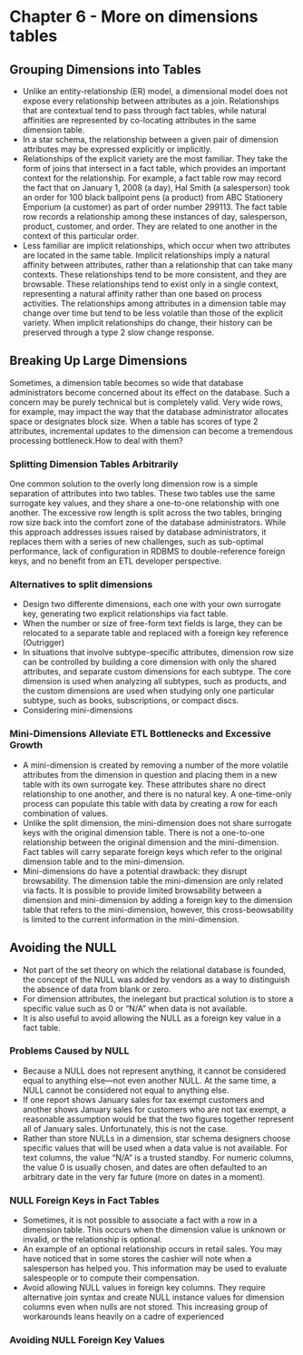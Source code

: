 # Chapter 6 - More on dimensions tables

## Grouping Dimensions into Tables

- Unlike an entity-relationship (ER) model, a dimensional model does not expose every relationship between attributes as a join. Relationships that are contextual tend to pass through fact tables, while natural affinities are represented by co-locating attributes in the same dimension table.
- In a star schema, the relationship between a given pair of dimension attributes may be expressed explicitly or implicitly. 
- Relationships of the explicit variety are the most familiar. They take the form of joins that intersect in a fact table, which provides an important context for the relationship. For example, a fact table row may record the fact that on January 1, 2008 (a day), Hal Smith (a salesperson) took an order for 100 black ballpoint pens (a product) from ABC Stationery Emporium (a customer) as part of order number 299113. The fact table row records a relationship among these instances of day, salesperson, product, customer, and order. They are related to one another in the context of this particular order.  
- Less familiar are implicit relationships, which occur when two attributes are located in the same table. Implicit relationships imply a natural affinity between attributes, rather than a relationship that can take many contexts. These relationships tend to be more consistent, and they are browsable. These relationships tend to exist only in a single context, representing a natural affinity rather than one based on process activities. The relationships among attributes in a dimension table may change over time but tend to be less volatile than those of the explicit variety. When implicit relationships do change, their history can be preserved through a type 2 slow change response.  

## Breaking Up Large Dimensions
Sometimes, a dimension table becomes so wide that database administrators become concerned about its effect on the database. Such a concern may be purely technical but is completely valid. Very wide rows, for example, may impact the way that the database administrator allocates space or designates block size. When a table has scores of type 2 attributes, incremental updates to the dimension can become a tremendous processing bottleneck.How to deal with them?

### Splitting Dimension Tables Arbitrarily
One common solution to the overly long dimension row is a simple separation of attributes into two tables. These two tables use the same surrogate key values, and they share a one-to-one relationship with one another. The excessive row length is split across the two tables, bringing row size back into the comfort zone of the
database administrators.
While this approach addresses issues raised by database administrators, it replaces them with a series of new challenges, such as sub-optimal performance, lack of configuration in RDBMS to double-reference foreign keys, and no benefit from an ETL developer perspective.
### Alternatives to split dimensions

- Design two differente dimensions, each one with your own surrogate key, generating two explicit relationships via fact table.
- When the number or size of free-form text fields is large, they can be relocated to a separate table and replaced with a foreign key reference (Outrigger)
- In situations that involve subtype-specific attributes, dimension row size can be controlled by building a core dimension with only the shared attributes, and separate custom dimensions for each subtype. The core dimension is used when analyzing all subtypes, such as products, and the custom dimensions are used when studying only one particular subtype, such as books, subscriptions, or compact discs.
- Considering mini-dimensions

### Mini-Dimensions Alleviate ETL Bottlenecks and Excessive Growth

- A mini-dimension is created by removing a number of the more volatile attributes from the dimension in question and placing them in a new table with its own surrogate key. These attributes share no direct relationship to one another, and there is no natural key. A one-time-only process can populate this table with data by creating a row for each combination of values.  
- Unlike the split dimension, the mini-dimension does not share surrogate keys with the original dimension table. There is not a one-to-one relationship between the original dimension and the mini-dimension. Fact tables will carry separate foreign keys which refer to the original dimension table and to the mini-dimension.
- Mini-dimensions do have a potential drawback: they disrupt browsability. The dimension table the mini-dimension are only related via facts. It is possible to provide limited browsability between a dimension and mini-dimension by adding a foreign key to the dimension table that refers to the mini-dimension, however, this cross-beowsability is limited to the current information in the mini-dimension. 

## Avoiding the NULL
- Not part of the set theory on which the relational database is founded, the concept of the NULL was added by vendors as a way to distinguish the absence of data from blank or zero.
- For dimension attributes, the inelegant but practical solution is to store a specific value such as 0 or “N/A” when data is not available.
- It is also useful to avoid allowing the NULL as a foreign key value in a fact table.

### Problems Caused by NULL

- Because a NULL does not represent anything, it cannot be considered equal to anything else—not even another NULL. At the same time, a NULL cannot be considered not equal to anything else.
- If one report shows January sales for tax exempt customers and another shows January sales for customers who are not tax exempt, a reasonable assumption would be that the two figures together represent all of January sales. Unfortunately, this is not the case.
- Rather than store NULLs in a dimension, star schema designers choose specific values that will be used when a data value is not available. For text columns, the value “N/A” is a trusted standby. For numeric columns, the value 0 is usually chosen, and dates are often defaulted to an arbitrary date in the very far future (more on dates in a moment).

### NULL Foreign Keys in Fact Tables
- Sometimes, it is not possible to associate a fact with a row in a dimension table. This occurs when the dimension value is unknown or invalid, or the relationship is optional.
- An example of an optional relationship occurs in retail sales. You may have noticed that in some stores the cashier will note when a salesperson has helped you. This information may be used to evaluate salespeople or to compute their compensation.
- Avoid allowing NULL values in foreign key columns. They require alternative join syntax and create NULL instance values for dimension columns even when nulls are not stored. This increasing group of workarounds leans heavily on a cadre of experienced

### Avoiding NULL Foreign Key Values







